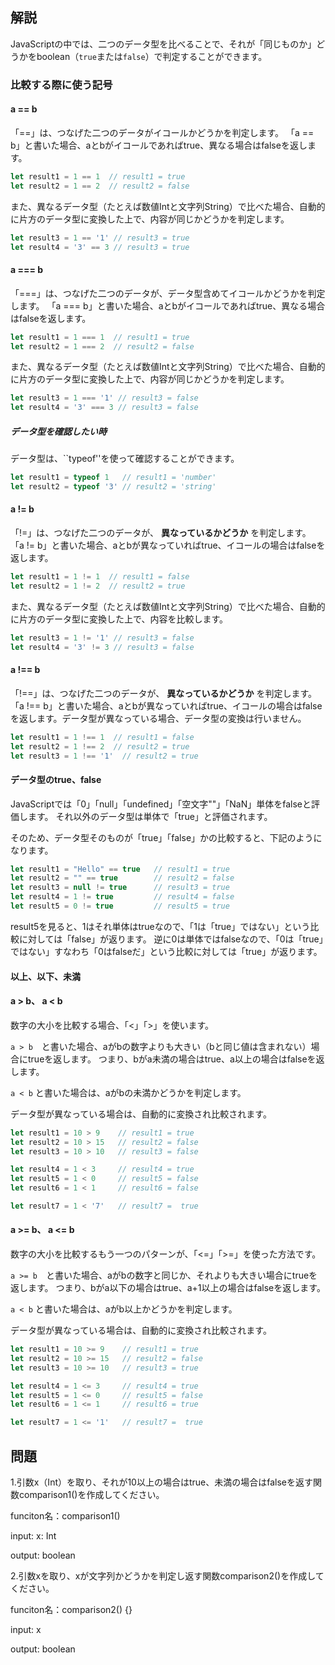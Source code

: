 
## 解説

JavaScriptの中では、二つのデータ型を比べることで、それが「同じものか」どうかをboolean（``true``または``false``）で判定することができます。

### 比較する際に使う記号

#### a == b 

「==」は、つなげた二つのデータがイコールかどうかを判定します。
「a == b」と書いた場合、aとbがイコールであればtrue、異なる場合はfalseを返します。

```javascript
let result1 = 1 == 1  // result1 = true
let result2 = 1 == 2  // result2 = false
```

また、異なるデータ型（たとえば数値Intと文字列String）で比べた場合、自動的に片方のデータ型に変換した上で、内容が同じかどうかを判定します。

```javascript
let result3 = 1 == '1' // result3 = true
let result4 = '3' == 3 // result3 = true
```

#### a === b 

「===」は、つなげた二つのデータが、データ型含めてイコールかどうかを判定します。
「a === b」と書いた場合、aとbがイコールであればtrue、異なる場合はfalseを返します。

```javascript
let result1 = 1 === 1  // result1 = true
let result2 = 1 === 2  // result2 = false
```

また、異なるデータ型（たとえば数値Intと文字列String）で比べた場合、自動的に片方のデータ型に変換した上で、内容が同じかどうかを判定します。

```javascript
let result3 = 1 === '1' // result3 = false
let result4 = '3' === 3 // result3 = false
```

##### データ型を確認したい時

データ型は、``typeof''を使って確認することができます。

```javascript
let result1 = typeof 1   // result1 = 'number'
let result2 = typeof '3' // result2 = 'string'
```

#### a != b 

「!=」は、つなげた二つのデータが、 **異なっているかどうか** を判定します。
「a != b」と書いた場合、aとbが異なっていればtrue、イコールの場合はfalseを返します。

```javascript
let result1 = 1 != 1  // result1 = false
let result2 = 1 != 2  // result2 = true
```

また、異なるデータ型（たとえば数値Intと文字列String）で比べた場合、自動的に片方のデータ型に変換した上で、内容を比較します。

```javascript
let result3 = 1 != '1' // result3 = false
let result4 = '3' != 3 // result3 = false
```

#### a !== b 

「!==」は、つなげた二つのデータが、 **異なっているかどうか** を判定します。
「a !== b」と書いた場合、aとbが異なっていればtrue、イコールの場合はfalseを返します。データ型が異なっている場合、データ型の変換は行いません。

```javascript
let result1 = 1 !== 1  // result1 = false
let result2 = 1 !== 2  // result2 = true
let result3 = 1 !== '1'  // result2 = true
```

#### データ型のtrue、false

JavaScriptでは「0」「null」「undefined」「空文字""」「NaN」単体をfalseと評価します。
それ以外のデータ型は単体で「true」と評価されます。

そのため、データ型そのものが「true」「false」かの比較すると、下記のようになります。

```javascript
let result1 = "Hello" == true   // result1 = true
let result2 = "" == true        // result2 = false
let result3 = null != true      // result3 = true
let result4 = 1 != true         // result4 = false 
let result5 = 0 != true         // result5 = true
```

result5を見ると、1はそれ単体はtrueなので、「1は「true」ではない」という比較に対しては「false」が返ります。
逆に0は単体ではfalseなので、「0は「true」ではない」すなわち「0はfalseだ」という比較に対しては「true」が返ります。

#### 以上、以下、未満

#### a > b、 a < b

数字の大小を比較する場合、「<」「>」を使います。

``a > b``　と書いた場合、aがbの数字よりも大きい（bと同じ値は含まれない）場合にtrueを返します。
つまり、bがa未満の場合はtrue、a以上の場合はfalseを返します。

``a < b`` と書いた場合は、aがbの未満かどうかを判定します。

データ型が異なっている場合は、自動的に変換され比較されます。

```javascript
let result1 = 10 > 9    // result1 = true
let result2 = 10 > 15   // result2 = false
let result3 = 10 > 10   // result3 = false

let result4 = 1 < 3     // result4 = true
let result5 = 1 < 0     // result5 = false 
let result6 = 1 < 1     // result6 = false

let result7 = 1 < '7'   // result7 =  true
```

#### a >= b、 a <= b

数字の大小を比較するもう一つのパターンが、「<=」「>=」を使った方法です。

``a >= b``　と書いた場合、aがbの数字と同じか、それよりも大きい場合にtrueを返します。
つまり、bがa以下の場合はtrue、a+1以上の場合はfalseを返します。

``a < b`` と書いた場合は、aがb以上かどうかを判定します。


データ型が異なっている場合は、自動的に変換され比較されます。

```javascript
let result1 = 10 >= 9    // result1 = true
let result2 = 10 >= 15   // result2 = false
let result3 = 10 >= 10   // result3 = true

let result4 = 1 <= 3     // result4 = true
let result5 = 1 <= 0     // result5 = false 
let result6 = 1 <= 1     // result6 = true

let result7 = 1 <= '1'   // result7 =  true
```


## 問題


1.引数x（Int）を取り、それが10以上の場合はtrue、未満の場合はfalseを返す関数comparison1()を作成してください。

funciton名：comparison1()

input: x: Int

output: boolean

2.引数xを取り、xが文字列かどうかを判定し返す関数comparison2()を作成してください。

funciton名：comparison2() {}

input: x

output: boolean

